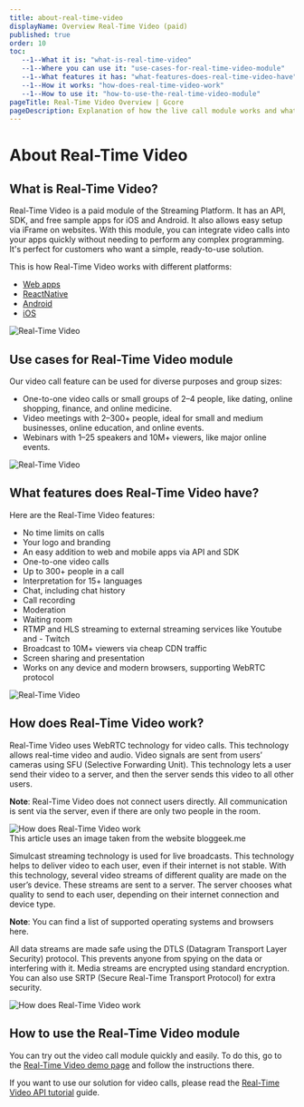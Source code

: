 ```yaml
---
title: about-real-time-video
displayName: Overview Real-Time Video (paid)
published: true
order: 10
toc:
   --1--What it is: "what-is-real-time-video"
   --1--Where you can use it: "use-cases-for-real-time-video-module"
   --1--What features it has: "what-features-does-real-time-video-have"
   --1--How it works: "how-does-real-time-video-work"
   --1--How to use it: "how-to-use-the-real-time-video-module"
pageTitle: Real-Time Video Overview | Gcore
pageDescription: Explanation of how the live call module works and what features it contains.
---
```

# About Real-Time Video

## What is Real-Time Video?

Real-Time Video is a paid module of the Streaming Platform. It has an API, SDK, and free sample apps for iOS and Android. It also allows easy setup via iFrame on websites. With this module, you can integrate video calls into your apps quickly without needing to perform any complex programming. It's perfect for customers who want a simple, ready-to-use solution.

This is how Real-Time Video works with different platforms:

- <a href="https://meet.gcore.com/new" target="_blank">Web apps</a>
- <a href="https://github.com/G-Core/reactnative-demo-video-calls" target="_blank">ReactNative</a>
- <a href="https://github.com/G-Core/android-demo-video-calls" target="_blank">Android</a>
- <a href="https://github.com/G-Core/ios-demo-video-calls" target="_blank">iOS</a>

<img src="https://assets.gcore.pro/docs/streaming-platform/real-time-video/about-real-time-video/mobile-video-calls-module-10.gif" alt="Real-Time Video">

## Use cases for Real-Time Video module

Our video call feature can be used for diverse purposes and group sizes:

- One-to-one video calls or small groups of 2–4 people, like dating, online shopping, finance, and online medicine.
- Video meetings with 2–300+ people, ideal for small and medium businesses, online education, and online events.
- Webinars with 1–25 speakers and 10M+ viewers, like major online events.

<img src="https://assets.gcore.pro/docs/streaming-platform/real-time-video/about-real-time-video/one-to-one-call-20.gif" alt="Real-Time Video">

## What features does Real-Time Video have?

Here are the Real-Time Video features:

- No time limits on calls
- Your logo and branding
- An easy addition to web and mobile apps via API and SDK
- One-to-one video calls
- Up to 300+ people in a call
- Interpretation for 15+ languages
- Chat, including chat history
- Call recording
- Moderation
- Waiting room
- RTMP and HLS streaming to external streaming services like Youtube and - Twitch
- Broadcast to 10M+ viewers via cheap CDN traffic
- Screen sharing and presentation
- Works on any device and modern browsers, supporting WebRTC protocol

<img src="https://assets.gcore.pro/docs/streaming-platform/real-time-video/about-real-time-video/web-video-calls-module-30.gif" alt="Real-Time Video">

## How does Real-Time Video work?

Real-Time Video uses WebRTC technology for video calls. This technology allows real-time video and audio. Video signals are sent from users’ cameras using SFU (Selective Forwarding Unit). This technology lets a user send their video to a server, and then the server sends this video to all other users.

**Note**: Real-Time Video does not connect users directly. All communication is sent via the server, even if there are only two people in the room.

<img src="https://assets.gcore.pro/docs/streaming-platform/real-time-video/about-real-time-video/web-calls-protocols-40.jpg" alt="How does Real-Time Video work">
<figcaption>This article uses an image taken from the website bloggeek.me</figcaption>

Simulcast streaming technology is used for live broadcasts. This technology helps to deliver video to each user, even if their internet is not stable. With this technology, several video streams of different quality are made on the user’s device. These streams are sent to a server. The server chooses what quality to send to each user, depending on their internet connection and device type.

**Note**: You can find a list of supported operating systems and browsers here. 

All data streams are made safe using the DTLS (Datagram Transport Layer Security) protocol. This prevents anyone from spying on the data or interfering with it. Media streams are encrypted using standard encryption. You can also use SRTP (Secure Real-Time Transport Protocol) for extra security.

<img src="https://assets.gcore.pro/docs/streaming-platform/real-time-video/about-real-time-video/video-calls-gcore-process-50.png" alt="How does Real-Time Video work">

## How to use the Real-Time Video module

You can try out the video call module quickly and easily. To do this, go to the <a href="https://meet.gcore.com/new" target="_blank">Real-Time Video demo page</a> and follow the instructions there. 

If you want to use our solution for video calls, please read the <a href="https://gcore.com/docs/streaming-platform/api/real-time-video-api-tutorial" target="_blank">Real-Time Video API tutorial</a> guide.
